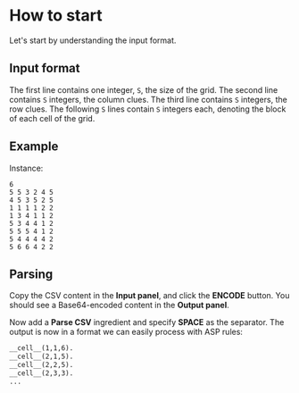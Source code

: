 # How to start

Let's start by understanding the input format.

## Input format

The first line contains one integer, `S`, the size of the grid.
The second line contains `S` integers, the column clues.
The third line contains `S` integers, the row clues.
The following `S` lines contain `S` integers each, denoting the block of each cell of the grid.


## Example

Instance:

```
6
5 5 3 2 4 5
4 5 3 5 2 5
1 1 1 1 2 2
1 3 4 1 1 2
5 3 4 4 1 2
5 5 5 4 1 2
5 4 4 4 4 2
5 6 6 4 2 2
```

## Parsing

Copy the CSV content in the **Input panel**, and click the **ENCODE** button.
You should see a Base64-encoded content in the **Output panel**.

Now add a **Parse CSV** ingredient and specify **SPACE** as the separator.
The output is now in a format we can easily process with ASP rules:
```asp
__cell__(1,1,6).
__cell__(2,1,5).
__cell__(2,2,5).
__cell__(2,3,3).
...
```